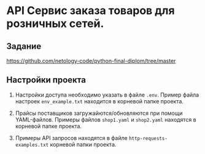 # API Сервис заказа товаров для розничных сетей. 

## Задание 


https://github.com/netology-code/python-final-diplom/tree/master


## Настройки проекта

1. Настройки доступа необходимо указать в файле `.env`. Пример файла настроек `env_example.txt` находится в корневой папке проекта.

2. Прайсы поставщиков загружайются/обновляются при помощи YAML-файлов. Примеры файлов `shop1.yaml` и `shop2.yaml` находятся в корневой папке проекта.

3. Примеры API запросов находятся в файле `http-requests-examples.txt` корневой папки проекта.